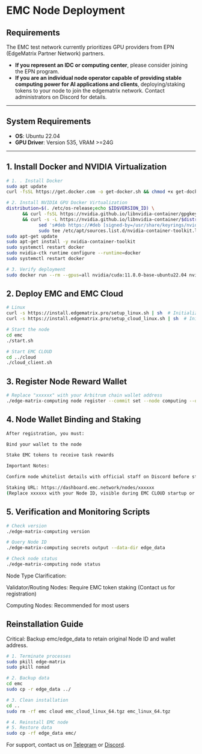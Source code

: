 # EMC Node Deployment

## Requirements
The EMC test network currently prioritizes GPU providers from EPN (EdgeMatrix Partner Network) partners.  

- **If you represent an IDC or computing center**, please consider joining the EPN program.  
- **If you are an individual node operator capable of providing stable computing power for AI applications and clients**, deploying/staking tokens to your node to join the edgematrix network. Contact administrators on Discord for details.  

---

## System Requirements
- **OS**: Ubuntu 22.04  
- **GPU Driver**: Version 535, VRAM >=24G  

---

## 1. Install Docker and NVIDIA Virtualization
```bash
# 1. . Install Docker
sudo apt update
curl -fsSL https://get.docker.com -o get-docker.sh && chmod +x get-docker.sh && bash get-docker.sh

# 2. Install NVIDIA GPU Docker Virtualization
distribution=$(. /etc/os-release;echo $ID$VERSION_ID) \
      && curl -fsSL https://nvidia.github.io/libnvidia-container/gpgkey | sudo gpg --dearmor -o /usr/share/keyrings/nvidia-container-toolkit-keyring.gpg \
      && curl -s -L https://nvidia.github.io/libnvidia-container/$distribution/libnvidia-container.list | \
            sed 's#deb https://#deb [signed-by=/usr/share/keyrings/nvidia-container-toolkit-keyring.gpg] https://#g' | \
            sudo tee /etc/apt/sources.list.d/nvidia-container-toolkit.list
sudo apt-get update
sudo apt-get install -y nvidia-container-toolkit
sudo systemctl restart docker
sudo nvidia-ctk runtime configure --runtime=docker
sudo systemctl restart docker

# 3. Verify deployment
sudo docker run --rm --gpus=all nvidia/cuda:11.8.0-base-ubuntu22.04 nvidia-smi
```

## 2. Deploy EMC and EMC Cloud
```bash
# Linux
curl -s https://install.edgematrix.pro/setup_linux.sh | sh  # Initialize EMC
curl -s https://install.edgematrix.pro/setup_cloud_linux.sh | sh  # Initialize EMC CLOUD

# Start the node
cd emc
./start.sh

# Start EMC CLOUD
cd ../cloud
./cloud_client.sh
```

## 3. Register Node Reward Wallet
```bash
# Replace "xxxxxx" with your Arbitrum chain wallet address
./edge-matrix-computing node register --commit set --node computing --owner xxxxxx
```

## 4. Node Wallet Binding and Staking
```bash
After registration, you must:

Bind your wallet to the node

Stake EMC tokens to receive task rewards

Important Notes:

Confirm node whitelist details with official staff on Discord before staking

Staking URL: https://dashboard.emc.network/nodes/xxxxxx
(Replace xxxxxx with your Node ID, visible during EMC CLOUD startup or via verification scripts in Section 5)
```

## 5. Verification and Monitoring Scripts
```bash
# Check version
./edge-matrix-computing version

# Query Node ID
./edge-matrix-computing secrets output --data-dir edge_data

# Check node status
./edge-matrix-computing node status
```
Node Type Clarification:

Validator/Routing Nodes: Require EMC token staking (Contact us for registration)

Computing Nodes: Recommended for most users

## Reinstallation Guide
Critical: Backup emc/edge_data to retain original Node ID and wallet address.
```bash
# 1. Terminate processes
sudo pkill edge-matrix 
sudo pkill nomad

# 2. Backup data
cd emc
sudo cp -r edge_data ../

# 3. Clean installation
cd ..
sudo rm -rf emc cloud emc_cloud_linux_64.tgz emc_linux_64.tgz

# 4. Reinstall EMC node
# 5. Restore data
sudo cp -rf edge_data emc/
```

For support, contact us on [Telegram](https://t.me/emc_network) or [Discord](https://discord.com/invite/emcnetwork).